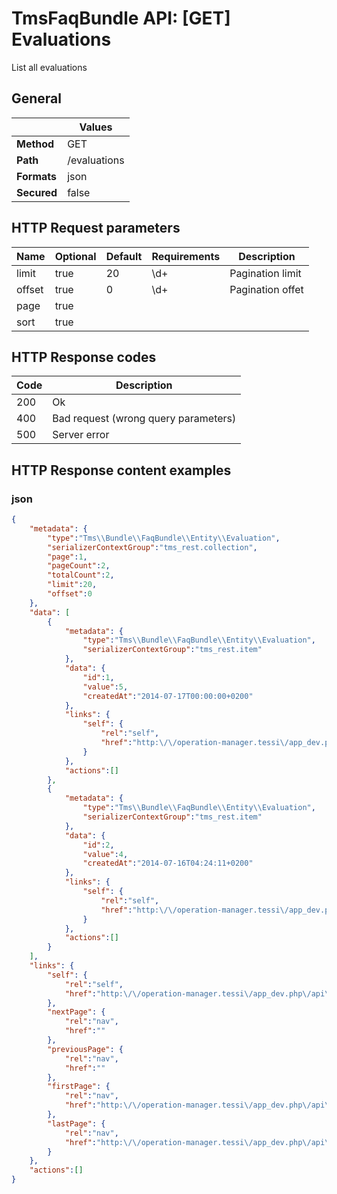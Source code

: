 TmsFaqBundle API: [GET] Evaluations
===================================

List all evaluations

## General
|             | Values
|-------------|-------
| **Method**  | GET
| **Path**    | /evaluations
| **Formats** | json
| **Secured** | false

## HTTP Request parameters
| Name     | Optional | Default | Requirements | Description
|----------|----------|---------|--------------|------------
| limit    | true     | 20      | \d+          | Pagination limit
| offset   | true     | 0       | \d+          | Pagination offet
| page     | true     |         |              |
| sort     | true     |         |              |

## HTTP Response codes
| Code | Description
|------|------------
| 200  | Ok
| 400  | Bad request (wrong query parameters)
| 500  | Server error

## HTTP Response content examples

### json
```json
{
    "metadata": {
        "type":"Tms\\Bundle\\FaqBundle\\Entity\\Evaluation",
        "serializerContextGroup":"tms_rest.collection",
        "page":1,
        "pageCount":2,
        "totalCount":2,
        "limit":20,
        "offset":0
    },
    "data": [
        {
            "metadata": {
                "type":"Tms\\Bundle\\FaqBundle\\Entity\\Evaluation",
                "serializerContextGroup":"tms_rest.item"
            },
            "data": {
                "id":1,
                "value":5,
                "createdAt":"2014-07-17T00:00:00+0200"
            },
            "links": {
                "self": {
                    "rel":"self",
                    "href":"http:\/\/operation-manager.tessi\/app_dev.php\/api\/evaluations\/1.json"
                }
            },
            "actions":[]
        },
        {
            "metadata": {
                "type":"Tms\\Bundle\\FaqBundle\\Entity\\Evaluation",
                "serializerContextGroup":"tms_rest.item"
            },
            "data": {
                "id":2,
                "value":4,
                "createdAt":"2014-07-16T04:24:11+0200"
            },
            "links": {
                "self": {
                    "rel":"self",
                    "href":"http:\/\/operation-manager.tessi\/app_dev.php\/api\/evaluations\/2.json"
                }
            },
            "actions":[]
        }
    ],
    "links": {
        "self": {
            "rel":"self",
            "href":"http:\/\/operation-manager.tessi\/app_dev.php\/api\/evaluations?page=1&limit=20&offset=0"
        },
        "nextPage": {
            "rel":"nav",
            "href":""
        },
        "previousPage": {
            "rel":"nav",
            "href":""
        },
        "firstPage": {
            "rel":"nav",
            "href":"http:\/\/operation-manager.tessi\/app_dev.php\/api\/evaluations?page=1&limit=20&offset=0"
        },
        "lastPage": {
            "rel":"nav",
            "href":"http:\/\/operation-manager.tessi\/app_dev.php\/api\/evaluations?page=1&limit=20&offset=0"
        }
    },
    "actions":[]
}
```